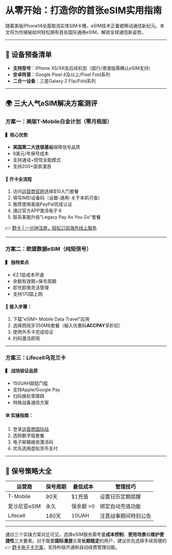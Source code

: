 # 从零开始：打造你的首张eSIM实用指南

随着美版iPhone14全面取消实体SIM卡槽，eSIM技术正重塑移动通信新纪元。本文将为你揭秘如何轻松拥有首张国际通用eSIM，解锁全球通信新姿势。

---

## 📱 设备预备清单
- **支持型号**：iPhone XS/XR及后续机型（国行/港澳版需确认eSIM支持）
- **安卓阵营**：Google Pixel 4及以上/Pixel Fold系列
- **二合一设备**：三星Galaxy Z Flip/Fold系列



---

## 🌍 三大人气eSIM解决方案测评

### 方案一：美版T-Mobile白金计划（零月租版）

#### ▍核心优势
- **美国第二大连锁基站**保障信号品质
- 8美元/年保号成本
- 支持通话+短信全能模式
- 支持200+国家漫游

#### 🔧 开卡全流程
1. 访问[运营商官网](https://bbtdd.com/yeka)选择$10入门套餐
2. 填写IMEI设备码（设置-通用-关于本机可查）
3. 推荐使用美版PayPal完成认证
4. 通过官方APP激活电子卡
5. 联系客服升级"Legacy Pay As You Go"套餐



👉 [野卡 | 一分钟注册，轻松订阅海外线上服务](https://bbtdd.com/yeka)

---

### 方案二：欧盟数据eSIM（纯短信号）

#### ▍ 独特卖点
- €2.1低成本开通
- 余额有效期=保号周期
- 即充即用灵活管理
- 支持170国上网

#### 🔌 接入步骤：
1. 下载"eSIM+ Mobile Data Travel"应用
2. 选择西班牙350MB套餐（输入优惠码**ACCPAY**享折扣）
3. 使用外币卡完成验证
4. 扫码激活即用



---

### 方案三：Lifecell乌克兰卡

#### ▍ 战场验证品质
- 150UAH超低门槛
- 支持Apple/Google Pay
- 扫码换机零障碍
- 特殊战备通信方案

#### 🛠️ 实操指南：
1. 登录[运营商国际站](https://bbtdd.com/yeka)
2. 选购数字版套餐
3. 电子邮箱接收激活码
4. 优先选用虚拟货币支付



---

## 🔑 保号策略大全
| 运营商       | 保号周期 | 最低成本  | 管理技巧                 |
|--------------|----------|-----------|--------------------------|
| T-Mobile     | 90天     | $1充值    | 设置日历定期提醒         |
| 爱沙尼亚eSIM | 永久     | 保余额 >0 | 绑定自动充值功能         |
| Lifecell     | 180天    | 10UAH     | 注意战事期间特别公告     |

---

通过三个实操方案对比可见，选择eSIM服务需考量**成本控制**、**使用场景**和**维护便捷性**三大要素。对于既要**国际漫游**又需**长期稳定**的用户，建议优先选择手续简便的 👉 [野卡电子卡方案](https://bbtdd.com/yeka)，支持秒级开通和自动续费管理功能。